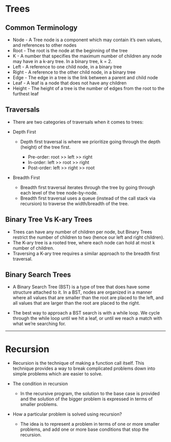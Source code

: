 # Trees

## Common Terminology
  - Node - A Tree node is a component which may contain it’s own values, and references to other nodes
  - Root - The root is the node at the beginning of the tree
  - K - A number that specifies the maximum number of children any node may have in a k-ary tree. In a binary tree, k = 2.
  - Left - A reference to one child node, in a binary tree
  - Right - A reference to the other child node, in a binary tree
  - Edge - The edge in a tree is the link between a parent and child node
  - Leaf - A leaf is a node that does not have any children
  - Height - The height of a tree is the number of edges from the root to the furthest leaf

## Traversals

- There are two categories of traversals when it comes to trees:
- Depth First
  - Depth first traversal is where we prioritize going through the depth (height) of the tree first. 

    - Pre-order: root >> left >> right
    - In-order: left >> root >> right
    - Post-order: left >> right >> root

- Breadth First
  - Breadth first traversal iterates through the tree by going through each level of the tree node-by-node.
  - Breadth first traversal uses a queue (instead of the call stack via recursion) to traverse the width/breadth of the tree. 


## Binary Tree Vs K-ary Trees

- Trees can have any number of children per node, but Binary Trees restrict the number of children to two (hence our left and right children).
- The K-ary tree is a rooted tree, where each node can hold at most k number of children.
- Traversing a K-ary tree requires a similar approach to the breadth first traversal.

## Binary Search Trees

- A Binary Search Tree (BST) is a type of tree that does have some structure attached to it. In a BST, nodes are organized in a manner where all values that are smaller than the root are placed to the left, and all values that are larger than the root are placed to the right.

- The best way to approach a BST search is with a while loop. We cycle through the while loop until we hit a leaf, or until we reach a match with what we’re searching for.

--- 

# Recursion
- Recursion is the technique of making a function call itself. This technique provides a way to break complicated problems down into simple problems which are easier to solve.

- The condition in recursion
  - In the recursive program, the solution to the base case is provided and the solution of the bigger problem is expressed in terms of smaller problems. 

- How a particular problem is solved using recursion? 
  - The idea is to represent a problem in terms of one or more smaller problems, and add one or more base conditions that stop the recursion.

  